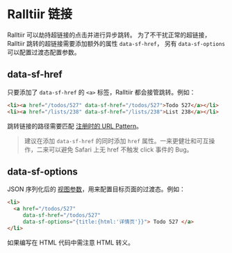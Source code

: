 # Ralltiir 链接

Ralltiir 可以劫持超链接的点击并进行异步跳转。
为了不干扰正常的超链接，Ralltiir 跳转的超链接需要添加额外的属性 `data-sf-href`，
另有 `data-sf-options` 可以配置过渡态配置参数。

## data-sf-href

只要添加了 `data-sf-href` 的 `<a>` 标签，Ralltiir 都会接管跳转。例如：

```html
<li><a href="/todos/527" data-sf-href="/todos/527">Todo 527</a></li>
<li><a href="/lists/238" data-sf-href="/lists/238">List 238</a></li>
```

跳转链接的路径需要匹配 [注册时的 URL Pattern][router]。

> 建议在添加 `data-sf-href` 的同时添加 `href` 属性。一来更健壮和可互操作，二来可以避免 Safari 上无 href 不触发 click 事件的 Bug。

## data-sf-options

JSON 序列化后的 [视图参数][view-options]，用来配置目标页面的过渡态。例如：

```html
<li>
  <a href="/todos/527"
     data-sf-href="/todos/527"
     data-sf-options="{title:{html:'详情页'}}"> Todo 527 </a>
</li>
```

如果编写在 HTML 代码中需注意 HTML 转义。

[view-options]: /get-started/view-options.md
[router]: /get-started/router.md
